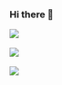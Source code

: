 ### Hi there 👋

<!--
**Ppojin/Ppojin** is a ✨ _special_ ✨ repository because its `README.md` (this file) appears on your GitHub profile.

Here are some ideas to get you started:

- 🔭 I’m currently working on ...
- 🌱 I’m currently learning ...
- 👯 I’m looking to collaborate on ...
- 🤔 I’m looking for help with ...
- 💬 Ask me about ...
- 📫 How to reach me: ...
- 😄 Pronouns: ...
- ⚡ Fun fact: ...
-->

<a href="https://github.com/ppojin/github-readme-stats">
  <img align="center" src="https://github-readme-stats.vercel.app/api?username=ppojin&show_icons=true&theme=dark&count_private=true" />
</a>
<br/>
<br/>
<a href="https://github.com/ppojin/github-readme-stats">
  <img align="center" src="https://github-readme-stats.vercel.app/api/top-langs/?username=anuraghazra&layout=compact&theme=dark" />
</a>
<br/>
<br/>
<a href="https://hits.seeyoufarm.com">
  <img src="https://hits.seeyoufarm.com/api/count/incr/badge.svg?url=https%3A%2F%2Fgithub.com%2FPpojin&count_bg=%2379C83D&title_bg=%23555555&icon=&icon_color=%23E7E7E7&title=hits&edge_flat=false"/>
</a>
